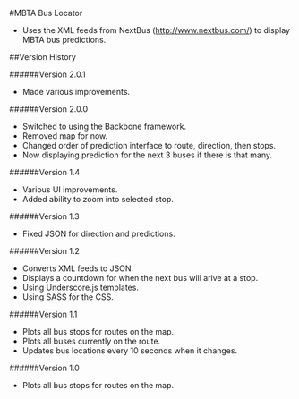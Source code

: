 #MBTA Bus Locator
 - Uses the XML feeds from NextBus (http://www.nextbus.com/) to display MBTA bus predictions.  

##Version History

######Version 2.0.1
- Made various improvements.

######Version 2.0.0
- Switched to using the Backbone framework.
- Removed map for now.
- Changed order of prediction interface to route, direction, then stops.
- Now displaying prediction for the next 3 buses if there is that many.

######Version 1.4
 - Various UI improvements.
 - Added ability to zoom into selected stop.

 ######Version 1.3
 - Fixed JSON for direction and predictions.

 ######Version 1.2
 - Converts XML feeds to JSON.
 - Displays a countdown for when the next bus will arive at a stop.
 - Using Underscore.js templates.
 - Using SASS for the CSS.

 ######Version 1.1
 - Plots all bus stops for routes on the map.
 - Plots all buses currently on the route.
 - Updates bus locations every 10 seconds when it changes.

 ######Version 1.0
 - Plots all bus stops for routes on the map. 